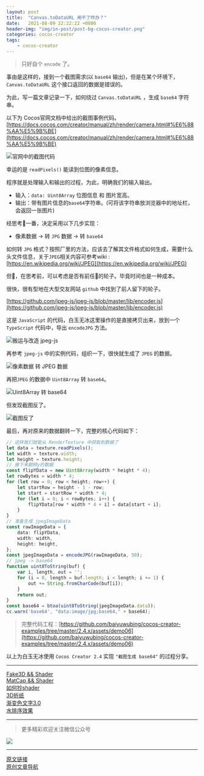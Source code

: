 ```yaml
---
layout: post
title:  "Canvas.toDataURL 用不了咋办？"
date:   2021-08-09 22:22:22 +0800
header-img: "img/in-post/post-bg-cocos-creator.png"
categories: cocos-creator
tags:
    - cocos-creator
---
```


> 只好自个 `encode` 了。    

事由是这样的，接到一个截图需求(以 `base64` 输出)，但是在某个环境下，`Canvas.toDataURL` 这个接口返回的数据是错误的。  

为此，写一篇文章记录一下，如何绕过 `Canvas.toDataURL` ，生成 `base64` 字符串。  

以下为 Cocos官网文档中给出的截图事例代码。[https://docs.cocos.com/creator/manual/zh/render/camera.html#%E6%88%AA%E5%9B%BE](https://docs.cocos.com/creator/manual/zh/render/camera.html#%E6%88%AA%E5%9B%BE)   

![官网中的截图代码](/img/in-post/202108/09-01.png)      

幸运的是 `readPixels()` 能读到位图的像素信息。  

程序就是处理输入和输出的过程，为此，明确我们的输入输出。  
- 输入：`data: Uint8Array` 位图信息 和 图片宽高。
- 输出：带有图片信息的`base64`字符串。(可将该字符串放浏览器中的地址栏，会返回一张图片)

经思考🤔一番，决定采用以下几步实现：
- 像素数据 -> 转 `JPG` 数据 -> 转 `base64`

如何转 `JPG` 格式？按照厂里的方法，应该去了解其文件格式如何生成，需要什么头文件信息，关于`JPEG`相关内容可参考wiki : [https://en.wikipedia.org/wiki/JPEG](https://en.wikipedia.org/wiki/JPEG)

但🥚，在思考前，可以考虑是否有前任👩的轮子。毕竟时间也是一种成本。  

很快，很有型地在大型交友网站 `github` 中找到了前人留下的轮子。  

[https://github.com/jpeg-js/jpeg-js/blob/master/lib/encoder.js](https://github.com/jpeg-js/jpeg-js/blob/master/lib/encoder.js)

这是 `JavaScript` 的代码，白玉无冰这里操作的是直接拷贝出来，放到一个 `TypeScript` 代码中，导出 `encodeJPG` 方法。  

![搬运与改造 jpeg-js](/img/in-post/202108/09-02.png)      

再参考 `jpeg-js` 中的实例代码，组织一下，很快就生成了 `JPEG` 的数据。

![像素数据 转 JPEG 数据 ](/img/in-post/202108/09-03.png)      

再把`JPEG` 的数据中 `Uint8Array` 转 `base64`。

![Uint8Array 转 base64 ](/img/in-post/202108/09-04.png)      

但发现截图反了。  

![截图反了 ](/img/in-post/202108/09-05.png)      

最后，再对原来的数据翻转一下，完整的核心代码如下：  

```ts
// 这样我们就能从 RenderTexture 中获取到数据了
let data = texture.readPixels();
let width = texture.width;
let height = texture.height;
// 接下来翻转y的数据
const flipYData = new Uint8Array(width * height * 4);
let rowBytes = width * 4;
for (let row = 0; row < height; row++) {
    let startRow = height - 1 - row;
    let start = startRow * width * 4;
    for (let i = 0; i < rowBytes; i++) {
        flipYData[row * width * 4 + i] = data[start + i];
    }
}
// 准备生成 jpegImageData
const rawImageData = {
    data: flipYData,
    width: width,
    height: height,
};
const jpegImageData = encodeJPG(rawImageData, 50);
// jpeg -> base64
function uint8ToString(buf) {
    var i, length, out = '';
    for (i = 0, length = buf.length; i < length; i += 1) {
        out += String.fromCharCode(buf[i]);
    }
    return out;
}
const base64 = btoa(uint8ToString(jpegImageData.data));
cc.warn('base64', "data:image/jpg;base64," + base64);
```

> 完整代码工程：[https://github.com/baiyuwubing/cocos-creator-examples/tree/master/2.4.x/assets/demo06](https://github.com/baiyuwubing/cocos-creator-examples/tree/master/2.4.x/assets/demo06)

以上为白玉无冰使用 `Cocos Creator 2.4` 实现 `"截图生成 base64"` 的过程分享。 

--- 

[Fake3D && Shader](https://mp.weixin.qq.com/s/11ZEPKFLo8uE4DtPB4aOBQ)    
[MatCap && Shader](https://mp.weixin.qq.com/s/_BkQVpEiQaqQ8VojnA0l2w)   
[如何抄shader](https://mp.weixin.qq.com/s/X8X1pQh3-juDaKi3LWGWIA)   
[3D折纸](https://mp.weixin.qq.com/s/iiD9IVNi0p3jdZYVCx_KBw)   
[渐变色文字3.0](https://mp.weixin.qq.com/s/WUpppo1Db_pQTlaqpRQaTw)  
[水排序效果](https://mp.weixin.qq.com/s/DXl7_rvI5fS3Fg-OmHvgmg)   

---

> 更多精彩欢迎关注微信公众号

![](/img/qrcode.jpg)  

---  

[原文链接](https://mp.weixin.qq.com/s/tQPIOrweQZrTIM74fM6HUA)    
[原创文章导航](https://mp.weixin.qq.com/s/Ht0kIbaeBEds_wUeUlu8JQ)   